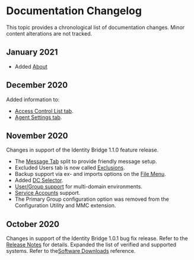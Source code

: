 [title]: # (Changelog)
[tags]: # (doc changes)
[priority]: # (31001)
# Documentation Changelog

This topic provides a chronological list of documentation changes. Minor content alterations are not tracked.

## January 2021

* Added [About](../cfg-util/index.md#help_menu)

## December 2020

Added information to:

* [Access Control List tab](../cfg-util/acl/index.md#panel).
* [Agent Settings tab](../cfg-util/agent-settings/index.md).

## November 2020

Changes in support of the Identity Bridge 1.1.0 feature release.

* The [Message Tab](../cfg-util/custom-msg/index.md) split to provide friendly message setup.
* Excluded Users tab is now called [Exclusions](../cfg-util/excl-users/index.md).
* Backup support via ex- and imports options on the [File Menu](../cfg-util/file-menu/index.md).
* Added [DC Selector](../cfg-util/dc-selector.md).
* [User/Group support](../cfg-util/general/index.md) for multi-domain environments.
* [Service Accounts](../cfg-util/service-accts/index.md) support. 
* The Primary Group configuration option was removed from the Configuration Utility and MMC extension.

## October 2020

Changes in support of the Identity Bridge 1.0.1 bug fix release. Refer to the [Release Notes](rn-1.0.1.md) for details. Expanded the list of verified and supported systems. Refer to the[Software Downloads](../install/sw-downloads.md) reference.

